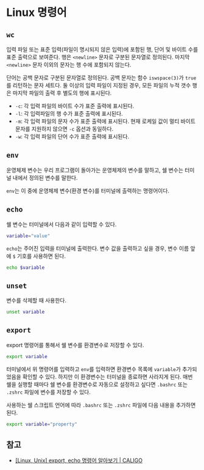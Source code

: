 # Linux 명령어

## `wc`

입력 파일 또는 표준 입력(파일이 명시되지 않은 입력)에 포함된 행, 단어 및 바이트 수를 표준 출력으로 보여준다. 행은 `<newline>` 문자로 구분된 문자열로 정의된다. 마지막 `<newline>` 문자 이외의 문자는 행 수에 포함되지 않는다.

단어는 공백 문자로 구분된 문자열로 정의된다. 공백 문자는 함수 `iswspace(3)`가 `true`를 리턴하는 문자 세트다. 둘 이상의 입력 파일이 지정된 경우, 모든 파일의 누적 갯수 행은 마지막 파일의 출력 후 별도의 행에 표시된다.

- `-c`: 각 입력 파일의 바이트 수가 표준 출력에 표시된다.
- `-l`: 각 입력파일의 행 수가 표준 출력에 표시된다.
- `-m`: 각 입력 파일의 문자 수가 표준 출력에 표시된다. 현재 로케일 값이 멀티 바이트 문자를 지원하지 않으면 `-c` 옵션과 동일하다.
- `-w`: 각 입력 파일의 단어 수가 표준 출력에 표시된다.

## `env`

운영체제 변수는 우리 프로그램이 돌아가는 운영체제의 변수를 말하고, 쉘 변수는 터미널 내에서 정의된 변수를 말한다.

`env`는 이 중에 운영체제 변수(환경 변수)를 터미널에 출력하는 명령어이다.

## `echo`

쉘 변수는 터미널에서 다음과 같이 입력할 수 있다.

```bash
variable="value"
```

`echo`는 주어진 입력을 터미널에 출력한다. 변수 값을 출력하고 싶을 경우, 변수 이름 앞에 `$` 기호를 사용하면 된다.

```bash
echo $variable
```

## `unset`

변수를 삭제할 때 사용한다.

```bash
unset variable
```

## `export`

export 명령어를 통해서 쉘 변수를 환경변수로 저장할 수 있다.

```bash
export variable
```

터미널에서 위 명령어를 입력하고 `env`를 입력하면 환경변수 목록에 `variable`가 추가되었음을 확인할 수 있다. 하지만 이 환경변수는 터미널을 종료하면 사라지게 된다. 매번 쉘을 실행할 때마다 쉘 변수를 환경변수로 자동으로 설정하고 싶다면 `.bashrc` 또는 `.zshrc` 파일에 변수를 저장할 수 있다.

사용하는 쉘 스크립트 언어에 따라 `.bashrc` 또는 `.zshrc` 파일에 다음 내용을 추가하면 된다.

```bash
export variable="property"
```

## 참고

- [[Linux, Unix] export, echo 명령어 알아보기 | CALIGO](http://keepcalmswag.blogspot.com/2018/06/linux-unix-export-echo_49.html)
